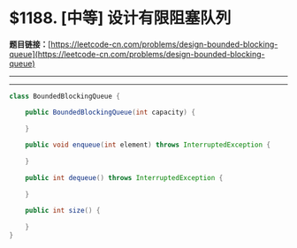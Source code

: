 # $1188. [中等] 设计有限阻塞队列

**题目链接：**[https://leetcode-cn.com/problems/design-bounded-blocking-queue](https://leetcode-cn.com/problems/design-bounded-blocking-queue)

---

<Cards card="leetcode_1188_design-bounded-blocking-queue"></Cards>

---

```java
class BoundedBlockingQueue {

    public BoundedBlockingQueue(int capacity) {
        
    }
    
    public void enqueue(int element) throws InterruptedException {
        
    }
    
    public int dequeue() throws InterruptedException {
        
    }
    
    public int size() {
        
    }
}
```